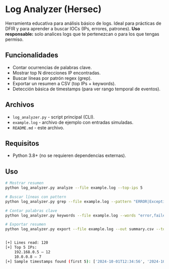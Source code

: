 # Log Analyzer (Hersec)

Herramienta educativa para análisis básico de logs. Ideal para prácticas de DFIR y para aprender a buscar IOCs (IPs, errores, patrones).
**Uso responsable:** solo analices logs que te pertenezcan o para los que tengas permiso.

## Funcionalidades
- Contar ocurrencias de palabras clave.
- Mostrar top N direcciones IP encontradas.
- Buscar líneas por patrón regex (grep).
- Exportar un resumen a CSV (top IPs + keywords).
- Detección básica de timestamps (para ver rango temporal de eventos).

## Archivos
- `log_analyzer.py` - script principal (CLI).
- `example.log` - archivo de ejemplo con entradas simuladas.
- `README.md` - este archivo.

## Requisitos
- Python 3.8+ (no se requieren dependencias externas).

## Uso
```bash
# Mostrar resumen
python log_analyzer.py analyze --file example.log --top-ips 5

# Buscar líneas con pattern
python log_analyzer.py grep --file example.log --pattern "ERROR|Exception"

# Contar palabras clave
python log_analyzer.py keywords --file example.log --words "error,failed,timeout"

# Exportar resumen
python log_analyzer.py export --file example.log --out summary.csv --top-ips 10


[+] Lines read: 120
[+] Top 5 IPs:
    192.168.0.5 — 12
    10.0.0.8 — 7
[+] Sample timestamps found (first 5): ['2024-10-01T12:34:56', '2024-10-01 12:35:01']
